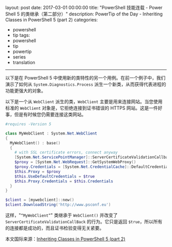 layout: post
date: 2017-03-01 00:00:00
title: "PowerShell 技能连载 - Power Shell 5 的类继承（第二部分）"
description: PowerTip of the Day - Inheriting Classes in PowerShell 5 (part 2)
categories:
- powershell
- tip
tags:
- powershell
- tip
- powertip
- series
- translation
---
以下是在 PowerShell 5 中使用新的类特性的另一个用例。在前一个例子中，我们演示了如何从 `System.Diagnostics.Process` 派生一个新类，从而获得代表进程的功能更强大的对象。

以下是一个从 `WebClient` 派生的类，`WebClient` 主要是用来连接网站。当您使用标准的 `WebClient` 对象是，它拒绝连接到证书错误的 HTTPS 网站。这是一件好事，但是有时候您仍需要连接这类网站。

```powershell
#requires -Version 5

class MyWebClient : System.Net.WebClient
{
  MyWebClient() : base()
  {
    # with SSL certificate errors, connect anyway
    [System.Net.ServicePointManager]::ServerCertificateValidationCallback = { $true }
    $proxy = [System.Net.WebRequest]::GetSystemWebProxy()
    $proxy.Credentials = [System.Net.CredentialCache]::DefaultCredentials
    $this.Proxy = $proxy
    $this.UseDefaultCredentials = $true
    $this.Proxy.Credentials = $this.Credentials
  }
}

$client = [mywebclient]::new()
$client.DownloadString('http://www.psconf.eu')
```

这样，"`“MyWebClient”`" 类继承于 `WebClient()` 并改变了 `ServerCertificateValidationCallBack` 的行为。它只是返回 `$true`，所以所有的连接都是成功的，而且证书检验变得无关紧要。

<!--more-->
本文国际来源：[Inheriting Classes in PowerShell 5 (part 2)](http://community.idera.com/powershell/powertips/b/tips/posts/inheriting-classes-in-powershell-5-part-2)
